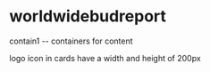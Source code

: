 # worldwidebudreport

contain1 -- containers for content

logo icon in cards have a width and height of 200px